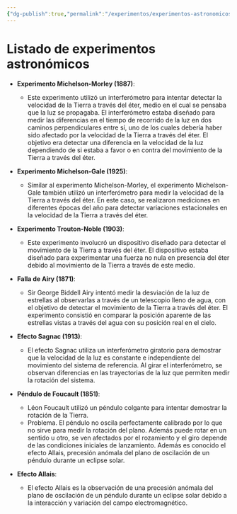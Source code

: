 ```yaml
---
{"dg-publish":true,"permalink":"/experimentos/experimentos-astronomicos/"}
---
```



# Listado de experimentos astronómicos

- **Experimento Michelson-Morley (1887)**:
    - Este experimento utilizó un interferómetro para intentar detectar la velocidad de la Tierra a través del éter, medio en el cual se pensaba que la luz se propagaba. El interferómetro estaba diseñado para medir las diferencias en el tiempo de recorrido de la luz en dos caminos perpendiculares entre sí, uno de los cuales debería haber sido afectado por la velocidad de la Tierra a través del éter. El objetivo era detectar una diferencia en la velocidad de la luz dependiendo de si estaba a favor o en contra del movimiento de la Tierra a través del éter.

- **Experimento Michelson-Gale (1925)**:
    - Similar al experimento Michelson-Morley, el experimento Michelson-Gale también utilizó un interferómetro para medir la velocidad de la Tierra a través del éter. En este caso, se realizaron mediciones en diferentes épocas del año para detectar variaciones estacionales en la velocidad de la Tierra a través del éter.

- **Experimento Trouton-Noble (1903)**:
    - Este experimento involucró un dispositivo diseñado para detectar el movimiento de la Tierra a través del éter. El dispositivo estaba diseñado para experimentar una fuerza no nula en presencia del éter debido al movimiento de la Tierra a través de este medio.

- **Falla de Airy (1871)**:
    - Sir George Biddell Airy intentó medir la desviación de la luz de estrellas al observarlas a través de un telescopio lleno de agua, con el objetivo de detectar el movimiento de la Tierra a través del éter. El experimento consistió en comparar la posición aparente de las estrellas vistas a través del agua con su posición real en el cielo.

- **Efecto Sagnac (1913)**:
    - El efecto Sagnac utiliza un interferómetro giratorio para demostrar que la velocidad de la luz es constante e independiente del movimiento del sistema de referencia. Al girar el interferómetro, se observan diferencias en las trayectorias de la luz que permiten medir la rotación del sistema.

- **Péndulo de Foucault (1851)**:
    - Léon Foucault utilizó un péndulo colgante para intentar demostrar la rotación de la Tierra.
    - Problema. El péndulo no oscila perfectamente calibrado por lo que no sirve para medir la rotación del plano. Además puede rotar en un sentido u otro, se ven afectados por el rozamiento y el giro depende de las condiciones iniciales de lanzamiento. Además es conocido el efecto Allais, precesión anómala del plano de oscilación de un péndulo durante un eclipse solar.

- **Efecto Allais**:
    - El efecto Allais es la observación de una precesión anómala del plano de oscilación de un péndulo durante un eclipse solar debido a la interacción y variación del campo electromagnético.
